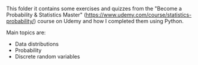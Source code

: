 This folder it contains some exercises and quizzes from the "Become a Probability & Statistics Master" (https://www.udemy.com/course/statistics-probability/) course on Udemy and how I completed them using Python.

Main topics are:
- Data distributions
- Probability
- Discrete random variables

